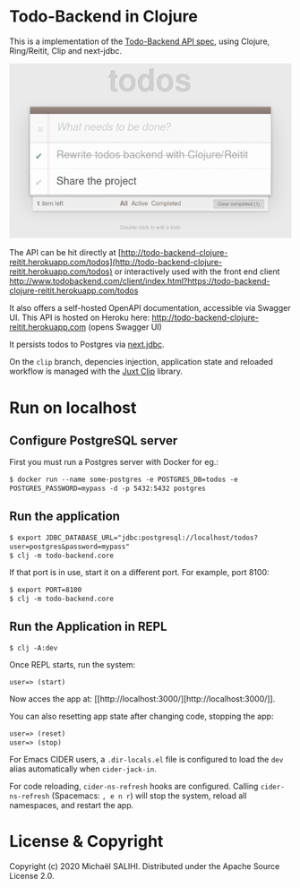 Todo-Backend in Clojure
====================

This is a implementation of the [Todo-Backend API spec](https://www.todobackend.com/), using Clojure, Ring/Reitit, Clip and next-jdbc.

![Todo Backend](https://github.com/PrestanceDesign/todo-backend-clojure-reitit/blob/master/todobackend.png)

The API can be hit directly at [http://todo-backend-clojure-reitit.herokuapp.com/todos](http://todo-backend-clojure-reitit.herokuapp.com/todos) or interactively used with the front end client http://www.todobackend.com/client/index.html?https://todo-backend-clojure-reitit.herokuapp.com/todos

It also offers a self-hosted OpenAPI documentation, accessible via Swagger UI.
This API is hosted on Heroku here: http://todo-backend-clojure-reitit.herokuapp.com (opens Swagger UI)

It persists todos to Postgres via [next.jdbc](https://github.com/seancorfield/next-jdbc).

On the `clip` branch, depencies injection, application state and reloaded workflow is managed with the [Juxt Clip](https://github.com/juxt/clip) library.

# Run on localhost

## Configure PostgreSQL server
First you must run a Postgres server with Docker for eg.:

```
$ docker run --name some-postgres -e POSTGRES_DB=todos -e POSTGRES_PASSWORD=mypass -d -p 5432:5432 postgres
```

## Run the application

```
$ export JDBC_DATABASE_URL="jdbc:postgresql://localhost/todos?user=postgres&password=mypass"
$ clj -m todo-backend.core
```

If that port is in use, start it on a different port. For example, port 8100:

```
$ export PORT=8100
$ clj -m todo-backend.core
```

## Run the Application in REPL

```
$ clj -A:dev
```

Once REPL starts, run the system:

```
user=> (start)
```
Now acces the app at: [[http://localhost:3000/][http://localhost:3000/]].

You can also resetting app state after changing code, stopping the app:


```
user=> (reset)
user=> (stop)
```

For Emacs CIDER users, a `.dir-locals.el` file is configured to load the `dev` alias automatically when `cider-jack-in`.

For code reloading, `cider-ns-refresh` hooks are configured.
Calling `cider-ns-refresh` (Spacemacs: `, e n r`) will stop the system, reload all namespaces, and restart the app.

# License & Copyright

Copyright (c) 2020 Michaël SALIHI.
Distributed under the Apache Source License 2.0.
